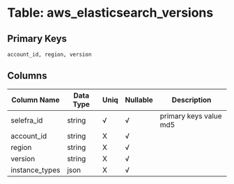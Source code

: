 # Table: aws_elasticsearch_versions

## Primary Keys 

```
account_id, region, version
```


## Columns 

|  Column Name   |  Data Type  | Uniq | Nullable | Description | 
|  ----  | ----  | ----  | ----  | ---- | 
| selefra_id | string | √ | √ | primary keys value md5 | 
| account_id | string | X | √ |  | 
| region | string | X | √ |  | 
| version | string | X | √ |  | 
| instance_types | json | X | √ |  | 


